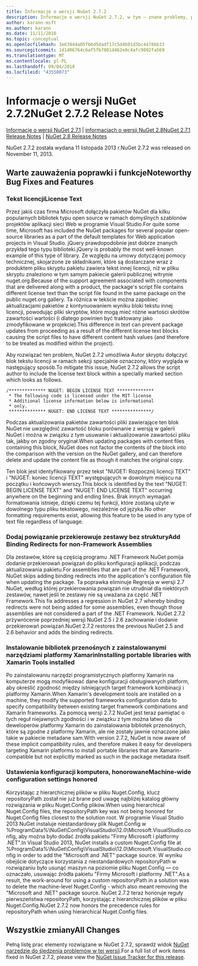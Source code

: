 ```yaml
---
title: Informacje o wersji NuGet 2.7.2
description: Informacje o wersji NuGet 2.7.2, w tym — znane problemy, poprawki, funkcje dodane i DCRs.
author: karann-msft
ms.author: karann
ms.date: 11/11/2016
ms.topic: conceptual
ms.openlocfilehash: 3e63944a05f66d5dadf17c5d4b91d3bc4478bb33
ms.sourcegitcommit: 1d1406764c6af5fb7801d462e0c4afc9092fa569
ms.translationtype: MT
ms.contentlocale: pl-PL
ms.lasthandoff: 09/04/2018
ms.locfileid: "43550073"
---
```

# <a name="nuget-272-release-notes"></a><span data-ttu-id="9f356-103">Informacje o wersji NuGet 2.7.2</span><span class="sxs-lookup"><span data-stu-id="9f356-103">NuGet 2.7.2 Release Notes</span></span>

<span data-ttu-id="9f356-104">[Informacje o wersji NuGet 2.7.1](../release-notes/nuget-2.7.1.md) | [informacjach o wersji NuGet 2.8](../release-notes/nuget-2.8.md)</span><span class="sxs-lookup"><span data-stu-id="9f356-104">[NuGet 2.7.1 Release Notes](../release-notes/nuget-2.7.1.md) | [NuGet 2.8 Release Notes](../release-notes/nuget-2.8.md)</span></span>

<span data-ttu-id="9f356-105">NuGet 2.7.2 została wydana 11 listopada 2013 r.</span><span class="sxs-lookup"><span data-stu-id="9f356-105">NuGet 2.7.2 was released on November 11, 2013.</span></span>

## <a name="noteworthy-bug-fixes-and-features"></a><span data-ttu-id="9f356-106">Warte zauważenia poprawki i funkcje</span><span class="sxs-lookup"><span data-stu-id="9f356-106">Noteworthy Bug Fixes and Features</span></span>

### <a name="license-text"></a><span data-ttu-id="9f356-107">Tekst licencji</span><span class="sxs-lookup"><span data-stu-id="9f356-107">License Text</span></span>
<span data-ttu-id="9f356-108">Przez jakiś czas firma Microsoft dołączyła pakietów NuGet dla kilku popularnych bibliotek typu open source w ramach domyślnych szablonów projektów aplikacji sieci Web w programie Visual Studio.</span><span class="sxs-lookup"><span data-stu-id="9f356-108">For quite some time, Microsoft has included the NuGet packages for several popular open-source libraries as a part of the default templates for Web application projects in Visual Studio.</span></span> <span data-ttu-id="9f356-109">jQuery prawdopodobnie jest dobrze znanych przykład tego typu biblioteki.</span><span class="sxs-lookup"><span data-stu-id="9f356-109">jQuery is probably the most well-known example of this type of library.</span></span> <span data-ttu-id="9f356-110">Ze względu na umowy dotyczącej pomocy technicznej, skojarzone ze składnikami, które są dostarczane wraz z produktem pliku skryptu pakietu zawiera tekst innej licencji, niż w pliku skryptu znaleziono w tym samym pakiecie galerii publicznej witrynie nuget.org.</span><span class="sxs-lookup"><span data-stu-id="9f356-110">Because of the support agreement associated with components that are delivered along with a product, the package's script file contains different license text than the script file found in the same package on the public nuget.org gallery.</span></span> <span data-ttu-id="9f356-111">Ta różnica w tekście można zapobiec aktualizacjami pakietów z kontynuowaniem wyniku bloki tekstu innej licencji, powodując pliki skryptów, które mogą mieć różne wartości skrótów zawartości wartości (i dlatego powinien być traktowany jako zmodyfikowane w projekcie).</span><span class="sxs-lookup"><span data-stu-id="9f356-111">This difference in text can prevent package updates from proceeding as a result of the different license text blocks causing the script files to have different content hash values (and therefore to be treated as modified within the project).</span></span>

<span data-ttu-id="9f356-112">Aby rozwiązać ten problem, NuGet 2.7.2 umożliwia Autor skryptu dołączyć blok tekstu licencji w ramach sekcji specjalnie oznaczony, który wygląda w następujący sposób.</span><span class="sxs-lookup"><span data-stu-id="9f356-112">To mitigate this issue, NuGet 2.7.2 allows the script author to include the license text block within a specially marked section which looks as follows.</span></span>

    /************** NUGET: BEGIN LICENSE TEXT **************
     * The following code is licensed under the MIT license
     * Additional license information below is informational
     * only.
     ************** NUGET: END LICENSE TEXT ***************/

<span data-ttu-id="9f356-113">Podczas aktualizowania pakietów zawartości pliki zawierające ten blok NuGet nie uwzględnić zawartość bloku porównanie z wersją w galerii NuGet i można w związku z tym usuwanie i aktualizowanie zawartości pliku tak, jakby on zgodny oryginał.</span><span class="sxs-lookup"><span data-stu-id="9f356-113">When updating packages with content files containing this block, NuGet does not factor the contents of the block into the comparison with the version on the NuGet gallery, and can therefore delete and update the content file as though it matches the original copy.</span></span>

<span data-ttu-id="9f356-114">Ten blok jest identyfikowany przez tekst "NUGET: Rozpocznij licencji TEXT" i "NUGET: koniec licencji TEXT" występujących w dowolnym miejscu na początku i końcowych wierszy.</span><span class="sxs-lookup"><span data-stu-id="9f356-114">This block is identified by the text "NUGET: BEGIN LICENSE TEXT" and "NUGET: END LICENSE TEXT" occurring anywhere on the beginning and ending lines.</span></span>  <span data-ttu-id="9f356-115">Brak innych wymagań formatowania istnieje, dzięki czemu tej funkcji, które zostaną użyte w dowolnego typu pliku tekstowego, niezależnie od języka.</span><span class="sxs-lookup"><span data-stu-id="9f356-115">No other formatting requirements exist, allowing this feature to be used in any type of text file regardless of language.</span></span>

### <a name="add-binding-redirects-for-non-framework-assemblies"></a><span data-ttu-id="9f356-116">Dodaj powiązanie przekierowuje zestawy bez struktury</span><span class="sxs-lookup"><span data-stu-id="9f356-116">Add Binding Redirects for non-Framework Assemblies</span></span>
<span data-ttu-id="9f356-117">Dla zestawów, które są częścią programu .NET Framework NuGet pomija dodanie przekierowań powiązań do pliku konfiguracji aplikacji, podczas aktualizowania pakietu.</span><span class="sxs-lookup"><span data-stu-id="9f356-117">For assemblies that are part of the .NET Framework, NuGet skips adding binding redirects into the application's configuration file when updating the package.</span></span> <span data-ttu-id="9f356-118">Ta poprawka eliminuje Regresja w wersji 2.7 NuGet, według której przekierowania powiązań nie utrudniał dla niektórych zestawów, nawet jeśli te zestawy nie są uważana za część .NET Framework.</span><span class="sxs-lookup"><span data-stu-id="9f356-118">This fix addresses a regression in NuGet 2.7 whereby binding redirects were not being added for some assemblies, even though those assemblies are not considered a part of the .NET Framework.</span></span> <span data-ttu-id="9f356-119">NuGet 2.7.2 przywrócenie poprzedniej wersji NuGet 2.5 i 2.6 zachowanie i dodanie przekierowań powiązań.</span><span class="sxs-lookup"><span data-stu-id="9f356-119">NuGet 2.7.2 restores the previous NuGet 2.5 and 2.6 behavior and adds the binding redirects.</span></span>

### <a name="installing-portable-libraries-with-xamarin-tools-installed"></a><span data-ttu-id="9f356-120">Instalowanie bibliotek przenośnych z zainstalowanymi narzędziami platformy Xamarin</span><span class="sxs-lookup"><span data-stu-id="9f356-120">Installing portable libraries with Xamarin Tools installed</span></span>
<span data-ttu-id="9f356-121">Po zainstalowaniu narzędzi programistycznych platformy Xamarin na komputerze mogą modyfikować dane konfiguracji obsługiwanych platform, aby określić zgodność między istniejących target framework kombinacji i platformy Xamarin.</span><span class="sxs-lookup"><span data-stu-id="9f356-121">When Xamarin's development tools are installed on a machine, they modify the supported frameworks configuration data to specify compatibility between existing target framework combinations and Xamarin frameworks.</span></span> <span data-ttu-id="9f356-122">Za pomocą wersji 2.7.2 NuGet jest teraz pamiętać o tych reguł niejawnych zgodności i w związku z tym można łatwo dla deweloperów platformy Xamarin do zainstalowania bibliotek przenośnych, które są zgodne z platformy Xamarin, ale nie zostały jawnie oznaczone jako takie w pakiecie metadane sam.</span><span class="sxs-lookup"><span data-stu-id="9f356-122">With version 2.7.2, NuGet is now aware of these implicit compatibility rules, and therefore makes it easy for developers targeting Xamarin platforms to install portable libraries that are Xamarin-compatible but not explicitly marked as such in the package metadata itself.</span></span>

### <a name="machine-wide-configuration-settings-honored"></a><span data-ttu-id="9f356-123">Ustawienia konfiguracji komputera, honorowane</span><span class="sxs-lookup"><span data-stu-id="9f356-123">Machine-wide configuration settings honored</span></span>
<span data-ttu-id="9f356-124">Korzystając z hierarchicznej plików w pliku Nuget.Config, klucz repositoryPath został nie już brane pod uwagę najbliżej katalog główny rozwiązania w pliku Nuget.Config plików.</span><span class="sxs-lookup"><span data-stu-id="9f356-124">When using hierarchical Nuget.Config files, the repositoryPath key was not being honored for Nuget.Config files closest to the solution root.</span></span> <span data-ttu-id="9f356-125">W programie Visual Studio 2013 NuGet instaluje niestandardowy plik Nuget.Config w %ProgramData%\NuGet\Config\VisualStudio\12.0\Microsoft.VisualStudio.config, aby można było dodać źródła pakietu "Firmy Microsoft i platformy .NET".</span><span class="sxs-lookup"><span data-stu-id="9f356-125">In Visual Studio 2013, NuGet installs a custom Nuget.Config file at %ProgramData%\NuGet\Config\VisualStudio\12.0\Microsoft.VisualStudio.config in order to add the "Microsoft and .NET" package source.</span></span> <span data-ttu-id="9f356-126">W wyniku obejście dotyczące korzystania z niestandardowych repositoryPath w rozwiązaniu było usunąć maszyn na poziomie pliku Nuget.Config — co oznaczało, usuwając źródła pakietu "Firmy Microsoft i platformy .NET".</span><span class="sxs-lookup"><span data-stu-id="9f356-126">As a result, the work-around for using a custom repositoryPath in a solution was to delete the machine-level Nuget.Config - which also meant removing the "Microsoft and .NET" package source.</span></span> <span data-ttu-id="9f356-127">NuGet 2.7.2 teraz honoruje reguły pierwszeństwa repositoryPath, korzystając z hierarchicznej plików w pliku Nuget.Config.</span><span class="sxs-lookup"><span data-stu-id="9f356-127">NuGet 2.7.2 now honors the precedence rules for repositoryPath when using hierarchical Nuget.Config files.</span></span>

## <a name="all-changes"></a><span data-ttu-id="9f356-128">Wszystkie zmiany</span><span class="sxs-lookup"><span data-stu-id="9f356-128">All Changes</span></span>
<span data-ttu-id="9f356-129">Pełną listę prac elementy rozwiązane w NuGet 2.7.2, sprawdź widok [NuGet narzędzie do śledzenia problemów w tej wersji](https://nuget.codeplex.com/workitem/list/advanced?keyword=&status=All&type=All&priority=All&release=NuGet%202.7.2&assignedTo=All&component=All&sortField=LastUpdatedDate&sortDirection=Descending&page=0&reasonClosed=Fixed).</span><span class="sxs-lookup"><span data-stu-id="9f356-129">For a full list of work items fixed in NuGet 2.7.2, please view the [NuGet Issue Tracker for this release](https://nuget.codeplex.com/workitem/list/advanced?keyword=&status=All&type=All&priority=All&release=NuGet%202.7.2&assignedTo=All&component=All&sortField=LastUpdatedDate&sortDirection=Descending&page=0&reasonClosed=Fixed).</span></span>
